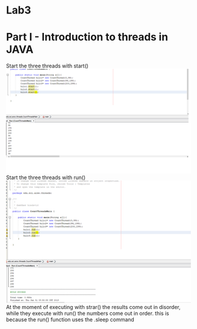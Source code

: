 # Lab3 
# Part I - Introduction to threads in JAVA
 Start the three threads with start() 
![](Screenshots/start1.png)
Start the three threads with run()
![](Screenshots/start2.PNG)
At the moment of executing with strar() the results come out in disorder, while they execute with run() the numbers come out in order. this is because the run() function uses the .sleep command
